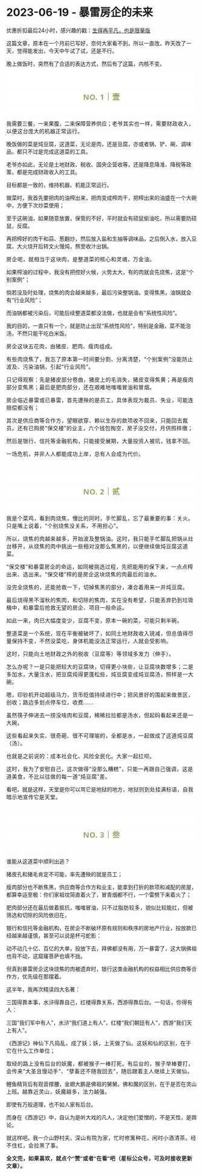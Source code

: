 # 2023-06-19 - 暴雷房企的未来

<p style="visibility: visible;">优惠折扣最后24小时，感兴趣的戳：<a target="_blank" href="http://mp.weixin.qq.com/s?__biz=Mzg2OTkwNzE4MA==&amp;mid=2247491146&amp;idx=1&amp;sn=36ea9cbaf0451a9167055cc275be1c50&amp;chksm=ce94b1c9f9e338df923c585f9f7d8da4a82de759270f2aa83e366b27d79be91f400741af8e48&amp;scene=21#wechat_redirect" textvalue="生得再平凡，也是限量版" linktype="text" imgurl="" imgdata="null" data-itemshowtype="0" tab="innerlink" data-linktype="2" style="visibility: visible;" hasload="1">生得再平凡，也是限量版</a><br style="visibility: visible;"></p><p style="visibility: visible;">这篇文章，原本在一个月前已写好，奈何大家看不到，所以一直改。昨天改了一天，觉得能发出，今天中午试了试，还是不行。</p><p style="visibility: visible;">晚上做饭时，突然有了合适的表达方式，然后有了这篇，内核不变。</p><p style="outline: 0px;font-family: system-ui, -apple-system, BlinkMacSystemFont, &quot;Helvetica Neue&quot;, &quot;PingFang SC&quot;, &quot;Hiragino Sans GB&quot;, &quot;Microsoft YaHei UI&quot;, &quot;Microsoft YaHei&quot;, Arial, sans-serif;letter-spacing: 0.544px;text-wrap: wrap;background-color: rgb(255, 255, 255);visibility: visible;"><br style="outline: 0px;visibility: visible;"><br style="outline: 0px;visibility: visible;"></p><p style="outline: 0px;letter-spacing: 0.544px;text-wrap: wrap;color: rgb(34, 34, 34);font-family: -apple-system-font, system-ui, &quot;Helvetica Neue&quot;, &quot;PingFang SC&quot;, &quot;Hiragino Sans GB&quot;, &quot;Microsoft YaHei UI&quot;, &quot;Microsoft YaHei&quot;, Arial, sans-serif;background-color: rgb(255, 255, 255);text-align: center;visibility: visible;"><span style="outline: 0px;font-weight: bold;line-height: 25px;color: rgb(149, 169, 103);font-size: 20px;visibility: visible;">NO. 1｜壹</span></p><p style="outline: 0px;letter-spacing: 0.544px;text-wrap: wrap;color: rgb(34, 34, 34);font-family: -apple-system-font, system-ui, &quot;Helvetica Neue&quot;, &quot;PingFang SC&quot;, &quot;Hiragino Sans GB&quot;, &quot;Microsoft YaHei UI&quot;, &quot;Microsoft YaHei&quot;, Arial, sans-serif;background-color: rgb(255, 255, 255);text-align: center;visibility: visible;"><br style="outline: 0px;visibility: visible;"></p><p style="visibility: visible;">我需要三餐，一来果腹，二来保障营养供应；<span style="letter-spacing: 0.034em; visibility: visible;">老爷其实也一样，需要财政</span><span style="letter-spacing: 0.034em; visibility: visible;">收入</span><span style="letter-spacing: 0.034em; visibility: visible;">，以</span><span style="letter-spacing: 0.034em; visibility: visible;">便这台庞大的机器正常运行。</span></p><p style="visibility: visible;">晚饭做的菜是炖豆腐，这道菜，无论是肉，还是豆腐，亦或者锅、铲、碗、调味品，都只不过是完成这道菜的工具。<br style="visibility: visible;"></p><p style="visibility: visible;">老爷亦如此，无论是土地财政、税收、国央企营收等，还是降息降准、降税等政策，都是完成财政收入的工具。<br style="visibility: visible;"></p><p style="visibility: visible;">目标都是一致的，维持机器、机能正常运行。</p><p style="visibility: visible;">做菜时，我首先要把肉的油榨出来，把肉变成榨肉干，把榨出来的油盛在一个大碗中，方便下次炒菜使用；</p><p style="visibility: visible;">至于这碗油，如果随意放置，保管的不好，平时就会有硕鼠偷油吃，所以需要防硕鼠，反腐。<br style="visibility: visible;"></p><p style="visibility: visible;">再把榨好的肉干和蒜、葱翻炒，然后放入盐和生抽等调味品，之后倒入水，放入豆腐，大火烧开后转文火慢炖，熬至收汁出锅。</p><p style="visibility: visible;"><span style="letter-spacing: 0.034em; visibility: visible;"><span style="letter-spacing: 0.578px; text-wrap: wrap; visibility: visible;">房企呢，就相当于这块肉，</span><span style="letter-spacing: 0.578px; text-wrap: wrap; visibility: visible;">是整道菜的核心和灵魂，万金油。</span></span></p><p style="visibility: visible;">如果榨油的过程中，我没有把控好火候，火势太大，有的肉就会先烧焦，这是“个别案例”；</p><p style="visibility: visible;">倘若没及时处理，烧焦的肉会越来越多，最后污染整锅油，变得焦黑，油锅就会有“行业风险”；</p><p style="visibility: visible;">而油锅都被污染后，可能后续整道菜都没法做，也就是会有“系统性风险”。</p><p>我的目的，一直只有一个，就是防止出现“系统性风险”，特别是金融，菜不能泡汤，不然只能干吃白米饭。</p><p style="text-wrap: wrap;letter-spacing: 0.578px;">房企<span style="letter-spacing: 0.034em;">这块五花肉，由</span><span style="letter-spacing: 0.034em;">猪皮、肥肉、瘦肉组成。</span></p><p style="text-wrap: wrap;letter-spacing: 0.578px;">有些肉烧焦了，我<span style="letter-spacing: 0.578px;">忘了</span><span style="letter-spacing: 0.578px;">原本第一时间要分割、分离清楚，“个别案例”没能防止波及、污染油锅，引起“行业风险”。</span></p><p style="text-wrap: wrap;letter-spacing: 0.578px;"><span style="letter-spacing: 0.578px;"></span><span style="letter-spacing: 0.578px;">只记得观察：先是猪皮部分卷曲，猪皮上的毛消失，猪皮变得焦黄；</span><span style="letter-spacing: 0.578px;">再是瘦肉部分变焦黑；</span><span style="letter-spacing: 0.578px;">最后是肥肉部分，还在艰难地嗤嗤冒油和冒烟。</span></p><p style="text-wrap: wrap;letter-spacing: 0.578px;">房企临近暴雷或已暴雷，首先遭殃的是员工，具体表现为裁员、失业，可能连赔偿都没有；</p><p style="text-wrap: wrap;letter-spacing: 0.578px;">其次是供应商等合作方，望眼欲穿、赖以生存的款项收不回来，只能回去裁员。<span style="letter-spacing: 0.578px;">还有</span><span style="letter-spacing: 0.578px;">已购房“保交楼”的业主，六个钱包掏空，房子没交付，月供照样缴；</span><span style="letter-spacing: 0.578px;"></span></p><p style="text-wrap: wrap;letter-spacing: 0.578px;">然后是银行、信托等金融机构，只能接受展期，大量投资人被坑，钱拿不回。</p><p><span style="letter-spacing: 0.578px;text-wrap: wrap;">一场危机，并非人人都能成功上岸，总有人会成为代价。</span></p><p><span style="letter-spacing: 0.578px;text-wrap: wrap;"><br></span></p><p style="outline: 0px;font-family: system-ui, -apple-system, BlinkMacSystemFont, &quot;Helvetica Neue&quot;, &quot;PingFang SC&quot;, &quot;Hiragino Sans GB&quot;, &quot;Microsoft YaHei UI&quot;, &quot;Microsoft YaHei&quot;, Arial, sans-serif;letter-spacing: 0.544px;text-wrap: wrap;background-color: rgb(255, 255, 255);visibility: visible;"><br style="outline: 0px;visibility: visible;"></p><p style="outline: 0px;letter-spacing: 0.544px;text-wrap: wrap;color: rgb(34, 34, 34);font-family: -apple-system-font, system-ui, &quot;Helvetica Neue&quot;, &quot;PingFang SC&quot;, &quot;Hiragino Sans GB&quot;, &quot;Microsoft YaHei UI&quot;, &quot;Microsoft YaHei&quot;, Arial, sans-serif;background-color: rgb(255, 255, 255);text-align: center;visibility: visible;"><span style="outline: 0px;font-weight: bold;line-height: 25px;color: rgb(149, 169, 103);font-size: 20px;visibility: visible;">NO. 2｜贰</span></p><p style="outline: 0px;letter-spacing: 0.544px;text-wrap: wrap;color: rgb(34, 34, 34);font-family: -apple-system-font, system-ui, &quot;Helvetica Neue&quot;, &quot;PingFang SC&quot;, &quot;Hiragino Sans GB&quot;, &quot;Microsoft YaHei UI&quot;, &quot;Microsoft YaHei&quot;, Arial, sans-serif;background-color: rgb(255, 255, 255);text-align: center;visibility: visible;"><span style="color: rgba(0, 0, 0, 0.9);font-family: mp-quote, -apple-system-font, BlinkMacSystemFont, &quot;Helvetica Neue&quot;, &quot;PingFang SC&quot;, &quot;Hiragino Sans GB&quot;, &quot;Microsoft YaHei UI&quot;, &quot;Microsoft YaHei&quot;, Arial, sans-serif;text-align: justify;letter-spacing: 0.578px;"></span><br></p><p style="text-wrap: wrap;letter-spacing: 0.578px;">我是个菜鸡，看到肉烧焦，懵比的同时，手忙脚乱，忘了最重要的事：关火。只是嘴上说着，“个别烧焦没关系，不用担心”。<br></p><p style="text-wrap: wrap;letter-spacing: 0.578px;">所以，烧焦的肉越来越多，开始波及整锅油。这时，我只能手忙脚乱把锅从灶台移开，从烧焦的肉中挑出一些相对没那么焦黑的，以便继续做炖豆腐这道菜。</p><p style="text-wrap: wrap;letter-spacing: 0.578px;">“保交楼”和暴雷房企的命运，如同被挑选过程，先把能用的保下来，一点点榨出来、选出来。<span style="letter-spacing: 0.578px;text-wrap: wrap;"></span><span style="letter-spacing: 0.578px;text-wrap: wrap;">“保交楼”榨的是房企这块烧焦的</span><span style="letter-spacing: 0.578px;text-wrap: wrap;">肉</span><span style="letter-spacing: 0.578px;text-wrap: wrap;">最后</span><span style="letter-spacing: 0.578px;text-wrap: wrap;">的</span><span style="letter-spacing: 0.578px;text-wrap: wrap;">油水。</span></p><p style="text-wrap: wrap;letter-spacing: 0.578px;">没完全烧焦的，还能抢救一下，切掉焦黑的部分，凑合着用来一并炖豆腐。<br></p><p style="text-wrap: wrap;letter-spacing: 0.578px;">最后烧得黑不溜秋的焦肉，和切除的焦肉，<span style="letter-spacing: 0.578px;">实在没有希望，只能丢弃扔到垃圾桶中，和暴雷后抢救无望的房企、项目一般命运。</span><span style="letter-spacing: 0.578px;"></span></p><p style="text-wrap: wrap;letter-spacing: 0.578px;">如此一来，肉已大幅度变少，豆腐不变，原本一碗的菜，可能只剩半碗。</p><p style="text-wrap: wrap;letter-spacing: 0.578px;">整道菜是一个系统，现在平衡被破坏了，如同土地财政收入锐减，但总值得尽量保持不变，不然没菜吃，身体机能没法正常运行，人就会受影响。</p><p style="text-wrap: wrap;letter-spacing: 0.578px;">这时，只能向土地财政之外的税收（豆腐等）等领域多发力（伸手）。<br></p><p style="text-wrap: wrap;letter-spacing: 0.578px;">怎么办呢？一是只能把较大的豆腐块，切得更小块些，让豆腐块数增多；二是多加水，大量注水，把豆腐炖得更蓬松些，炖豆腐变成炖豆腐汤，照样是一大碗。</p><p style="text-wrap: wrap;letter-spacing: 0.578px;">嗯，印钞机开动超级马力，货币贬值持续进行中；把风景好的围起来做景区，创收；路边多划点停车位，收费......</p><p style="text-wrap: wrap;letter-spacing: 0.578px;"><span style="letter-spacing: 0.578px;text-wrap: wrap;">虽然筷子伸进去一捞没啥肉和豆腐，</span><span style="letter-spacing: 0.578px;text-wrap: wrap;">稀稀拉拉</span><span style="letter-spacing: 0.578px;text-wrap: wrap;">都是汤</span><span style="letter-spacing: 0.578px;text-wrap: wrap;">水，但起码看起来还</span><span style="letter-spacing: 0.578px;text-wrap: wrap;">是一大碗。</span></p><p style="text-wrap: wrap;letter-spacing: 0.578px;">这些看起来失实、很奇葩、很不可理喻的，全都是水，一起做成了这道炖豆腐（汤）。</p><p style="text-wrap: wrap;letter-spacing: 0.578px;">也就是之前说的：成本社会化、风险全民化。大家一起扛呗。</p><p style="text-wrap: wrap;letter-spacing: 0.578px;">这时，我为了安慰自己，这次做得“没那么糟糕”，只能一再跟自己强调，这是道美食，不比以往做的每一道“炖豆腐”差。<br></p><p><span style="">看吧，就是这样，天堂是你可以骂它是地狱的地方，</span><span style="letter-spacing: 0.034em;">地狱则到处挂满标语，自我暗示地宣传它是天堂。</span></p><p><br></p><p style="outline: 0px;font-family: system-ui, -apple-system, BlinkMacSystemFont, &quot;Helvetica Neue&quot;, &quot;PingFang SC&quot;, &quot;Hiragino Sans GB&quot;, &quot;Microsoft YaHei UI&quot;, &quot;Microsoft YaHei&quot;, Arial, sans-serif;letter-spacing: 0.544px;text-wrap: wrap;background-color: rgb(255, 255, 255);visibility: visible;"><br style="outline: 0px;visibility: visible;"></p><p style="outline: 0px;letter-spacing: 0.544px;text-wrap: wrap;color: rgb(34, 34, 34);font-family: -apple-system-font, system-ui, &quot;Helvetica Neue&quot;, &quot;PingFang SC&quot;, &quot;Hiragino Sans GB&quot;, &quot;Microsoft YaHei UI&quot;, &quot;Microsoft YaHei&quot;, Arial, sans-serif;background-color: rgb(255, 255, 255);text-align: center;visibility: visible;"><span style="outline: 0px;font-weight: bold;line-height: 25px;color: rgb(149, 169, 103);font-size: 20px;visibility: visible;">NO. 3｜叁</span></p><p style="outline: 0px;letter-spacing: 0.544px;text-wrap: wrap;color: rgb(34, 34, 34);font-family: -apple-system-font, system-ui, &quot;Helvetica Neue&quot;, &quot;PingFang SC&quot;, &quot;Hiragino Sans GB&quot;, &quot;Microsoft YaHei UI&quot;, &quot;Microsoft YaHei&quot;, Arial, sans-serif;background-color: rgb(255, 255, 255);text-align: center;visibility: visible;"><br style="outline: 0px;visibility: visible;"></p><p>谁能从这道菜中顺利出逃？<br></p><p>猪皮孔和猪毛肯定不可能，率先遭殃的就是员工；</p><p>瘦肉部分也不断焦黑，供应商等合作方和业主，能拿到打折的款项和减配的房屋，都算幸运至极：你们家祖坟简直着火了，冒青烟都不行，一个雷劈下来着火了；</p><p>肥肉部分还在最后做着抵抗，嗤嗤冒油，<span style="letter-spacing: 0.578px;text-wrap: wrap;">只不过脂肪较多，</span>貌似比较能扛，但被筛选和切除的风险依旧在，</p><p>银行和信托等金融机构，在房企不断破坏原有规则和秩序的房地产行业，投放款已经越来越谨慎，甚至可以说是杯弓蛇影：<br></p><p>动不动几十亿、百亿的大单，投放下去，拜佛都没有用，万一暴雷了，这大锅佛祖也背不动，这窟窿菩萨也填不拢。<br></p><p>但真到暴雷房企这块烧焦的肉被遗弃时，银行这类金融机构的权益相比供应商等合作方，优先级在那摆着。<br></p><p>这半年，我再次精读四大名著：<br></p><p>三国得靠本事，水浒得靠自己，红楼得靠关系，西游得靠后台。<span style="letter-spacing: 0.034em;">一句话，你得有人：</span></p><p>三国“我们军中有人”，水浒“我们道上有人”，红楼“我们朝廷有人”，西游“我们天上有人”。</p><p>《西游记》<span style="letter-spacing: 0.034em;">神仙下凡捣乱，成了妖；</span><span style="letter-spacing: 0.034em;">妖，上天做了仙。</span><span style="letter-spacing: 0.034em;">这妖和仙的区别，在于它在什么工作单位；</span></p><p><span style="letter-spacing: 0.034em;"><span style="letter-spacing: 0.578px;text-wrap: wrap;">取经的路上没有后台的妖魔，都被猴子一棒打死。</span><span style="letter-spacing: 0.578px;text-wrap: wrap;">有后台的，猴子举棒要打，会传来“大圣且慢动手”、“孽畜还不随我回去”，随后跟着主人继续上天做仙</span><span style="letter-spacing: 0.578px;text-wrap: wrap;">。</span></span></p><p>鲤鱼精背后有观音撑腰，金翅大鹏是佛祖的舅舅。佛和魔的区别，在于是否在灵山上班。<span style="letter-spacing: 0.578px;">越靠近灵山</span><span style="letter-spacing: 0.578px;">，妖魔越多，法力越强。</span></p><p>即使有万般道理，也不如人家有后台。</p><p>而身在《西游记》中，自认为是听大戏的凡人，决定他们爱憎的，不是天性，是舆论。</p><p>就这样吧。我一介山野村夫，<span style="letter-spacing: 0.578px;text-wrap: wrap;"></span><span style="letter-spacing: 0.578px;text-wrap: wrap;">深山有院为家，忙时修篱种花，闲时小酒清茶。经不住杠，会拉黑了事。</span></p><p style="margin-bottom: 0px;"><span style="letter-spacing: 0.578px;text-wrap: wrap;"><strong style="outline: 0px;font-family: system-ui, -apple-system, BlinkMacSystemFont, &quot;Helvetica Neue&quot;, &quot;PingFang SC&quot;, &quot;Hiragino Sans GB&quot;, &quot;Microsoft YaHei UI&quot;, &quot;Microsoft YaHei&quot;, Arial, sans-serif;letter-spacing: 0.544px;text-wrap: wrap;background-color: rgb(255, 255, 255);color: rgb(34, 34, 34);font-size: 16px;"><span style="outline: 0px;font-size: 14px;">全文完，如果喜欢，就点个“赞”或者“在看”吧（星标公众号，可及时接收更新文章）。</span></strong></span></p><p style="display: none;"><mp-style-type data-value="3"></mp-style-type></p>